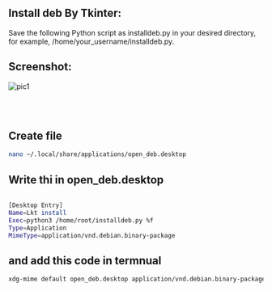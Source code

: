 
## Install deb By Tkinter:
Save the following Python script as installdeb.py in your desired directory, for example, /home/your_username/installdeb.py.
    

## Screenshot:
![pic1](https://i.ibb.co/0YtCvqT/photo-2024-07-18-02-15-09.jpg)


<br /><br />

## Create file 
```bash
nano ~/.local/share/applications/open_deb.desktop
```
## Write thi in open_deb.desktop
```bash

[Desktop Entry]
Name=Lkt install
Exec=python3 /home/root/installdeb.py %f
Type=Application
MimeType=application/vnd.debian.binary-package
```
## and add this code in termnual
```bash
xdg-mime default open_deb.desktop application/vnd.debian.binary-package
```
